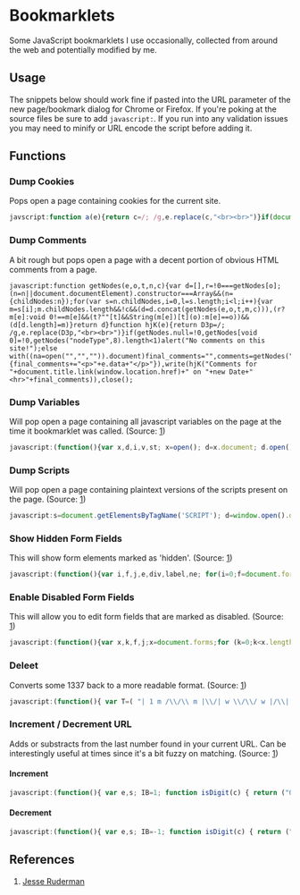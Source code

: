 # Bookmarklets
Some JavaScript bookmarklets I use occasionally, collected from around the web and potentially modified by me.

## Usage
The snippets below should work fine if pasted into the URL parameter of the new page/bookmark dialog for Chrome or Firefox. If you're poking at the source files be sure to add `javascript:`. If you run into any validation issues you may need to minify or URL encode the script before adding it.


## Functions

### Dump Cookies
Pops open a page containing cookies for the current site.
```javascript
javscript:function a(e){return c=/; /g,e.replace(c,"<br><br>")}if(document.cookie="",document.cookie.length<1)alert("No cookie from this site!");else with((na=open("","","")).document)write(a("Cookies for "+document.title.link(window.location.href)+" on "+new Date+"<hr>"+document.cookie)),close();
```


### Dump Comments
A bit rough but pops open a page with a decent portion of obvious HTML comments from a page.
```javacsript
javascript:function getNodes(e,o,t,n,c){var d=[],r=!0===getNodes[o];(n=n||document.documentElement).constructor===Array&&(n={childNodes:n});for(var s=n.childNodes,i=0,l=s.length;i<l;i++){var m=s[i];m.childNodes.length&&!c&&(d=d.concat(getNodes(e,o,t,m,c))),(r?m[e]:void 0!==m[e]&&(t?""[t]&&String(m[e])[t](o):m[e]==o))&&(d[d.length]=m)}return d}function hjK(e){return D3p=/; /g,e.replace(D3p,"<br><br>")}if(getNodes.null=!0,getNodes[void 0]=!0,getNodes("nodeType",8).length<1)alert("No comments on this site!");else with((na=open("","","")).document)final_comments="",comments=getNodes("nodeType",8),comments.forEach(function(e){final_comments+="<p>"+e.data+"</p>"}),write(hjK("Comments for "+document.title.link(window.location.href)+" on "+new Date+"<hr>"+final_comments)),close();
```


### Dump Variables
Will pop open a page containing all javascript variables on the page at the time it bookmarklet was called. (Source: [1](#references))
```javascript
javascript:(function(){var x,d,i,v,st; x=open(); d=x.document; d.open(); function hE(s){s=s.replace(/&/g,"&amp;");s=s.replace(/>/g,"&gt;");s=s.replace(/</g,"&lt;");return s;} d.write("<style>td{vertical-align:top; white-space:pre; } table,td,th { border: 1px solid #ccc; } div.er { color:red }</style><table border=1><thead><tr><th>Variable</th><th>Type</th><th>Value as string</th></tr></thead>"); for (i in window) { if (!(i in x) ) { v=window[i]; d.write("<tr><td>" + hE(i) + "</td><td>" + hE(typeof(window[i])) + "</td><td>"); if (v===null) d.write("null"); else if (v===undefined) d.write("undefined"); else try{st=v.toString(); if (st.length)d.write(hE(v.toString())); else d.write("%C2%A0")}catch(er){d.write("<div class=er>"+hE(er.toString())+"</div>")}; d.write("</pre></td></tr>"); } } d.write("</table>"); d.close(); })();
```


### Dump Scripts
Will pop open a page containing plaintext versions of the scripts present on the page. (Source: [1](#references))
```javascript
javascript:s=document.getElementsByTagName('SCRIPT'); d=window.open().document; /*140681*/d.open();d.close(); b=d.body; function trim(s){return s.replace(/^\s*\n/, '').replace(/\s*$/, ''); }; function add(h){b.appendChild(h);} function makeTag(t){return d.createElement(t);} function makeText(tag,text){t=makeTag(tag);t.appendChild(d.createTextNode(text)); return t;} add(makeText('style', 'iframe{width:100%;height:18em;border:1px solid;')); add(makeText('h3', d.title='Scripts in ' + location.href)); for(i=0; i<s.length; ++i) { if (s[i].src) { add(makeText('h4','script src="' + s[i].src + '"')); iframe=makeTag('iframe'); iframe.src=s[i].src; add(iframe); } else { add(makeText('h4','Inline script')); add(makeText('pre', trim(s[i].innerHTML))); } } void 0
```


### Show Hidden Form Fields
This will show form elements marked as 'hidden'. (Source: [1](#references))
```javascript
javascript:(function(){var i,f,j,e,div,label,ne; for(i=0;f=document.forms[i];++i)for(j=0;e=f[j];++j)if(e.type=="hidden"){ D=document; function C(t){return D.createElement(t);} function A(a,b){a.appendChild(b);} div=C("div"); label=C("label"); A(div, label); A(label, D.createTextNode(e.name + ": ")); e.parentNode.insertBefore(div, e); e.parentNode.removeChild(e); ne=C("input");/*for ie*/ ne.type="text"; ne.value=e.value; A(label, ne); label.style.MozOpacity=".6"; --j;/*for moz*/}})()
```


### Enable Disabled Form Fields
This will allow you to edit form fields that are marked as disabled. (Source: [1](#references))
```javascript
javascript:(function(){var x,k,f,j;x=document.forms;for (k=0;k<x.length;++k){f=x[k];for(j=0;j<f.length;++j){f[j].disabled=false; f[j].readOnly=false;}}})()
```


### Deleet
Converts some 1337 back to a more readable format. (Source: [1](#references))
```javascript
javascript:(function(){ var T=( "| 1 m /\\/\\ m |\\/| w \\/\\/ w |/\\| h |-| h |~| u |_| m |v| n |\\| n /\\/ d |) f |= h }{ i ][ j _| j _] k |< k |{ l |_ p |> p [* r |2 v \\/ x >< y `/ a @ a 4 b 8 e 3 g 6 g 9 o 0 s 5 s $ t + t 7" ).split(" "),i,x,t; function R(t){t=t.toLowerCase();for(i=0;i<T.length;i+=2)while(t.indexOf(T[i+1])!=-1)t=t.replace(T[i+1],T[i]);return t} function F(n,i){t=n.tagName;if(i=n.data)n.data=R(i);if(t!="SCRIPT"&&t!="STYLE")for(i=0;x=n.childNodes[i];++i)F(x)} F(document) })()
```


### Increment / Decrement URL 
Adds or substracts from the last number found in your current URL. Can be interestingly useful at times since it's a bit fuzzy on matching. (Source: [1](#references))


#### Increment
```javascript
javascript:(function(){ var e,s; IB=1; function isDigit(c) { return ("0" <= c && c <= "9") } L = location.href; LL = L.length; for (e=LL-1; e>=0; --e) if (isDigit(L.charAt(e))) { for(s=e-1; s>=0; --s) if (!isDigit(L.charAt(s))) break; break; } ++s; if (e<0) return; oldNum = L.substring(s,e+1); newNum = "" + (parseInt(oldNum,10) + IB); while (newNum.length < oldNum.length) newNum = "0" + newNum; location.href = L.substring(0,s) + newNum + L.slice(e+1); })();
```


#### Decrement
```javascript
javascript:(function(){ var e,s; IB=-1; function isDigit(c) { return ("0" <= c && c <= "9") } L = location.href; LL = L.length; for (e=LL-1; e>=0; --e) if (isDigit(L.charAt(e))) { for(s=e-1; s>=0; --s) if (!isDigit(L.charAt(s))) break; break; } ++s; if (e<0) return; oldNum = L.substring(s,e+1); newNum = "" + (parseInt(oldNum,10) + IB); while (newNum.length < oldNum.length) newNum = "0" + newNum; location.href = L.substring(0,s) + newNum + L.slice(e+1); })();
```


## References
1. [Jesse Ruderman](https://www.squarefree.com/bookmarklets/forms.html)
